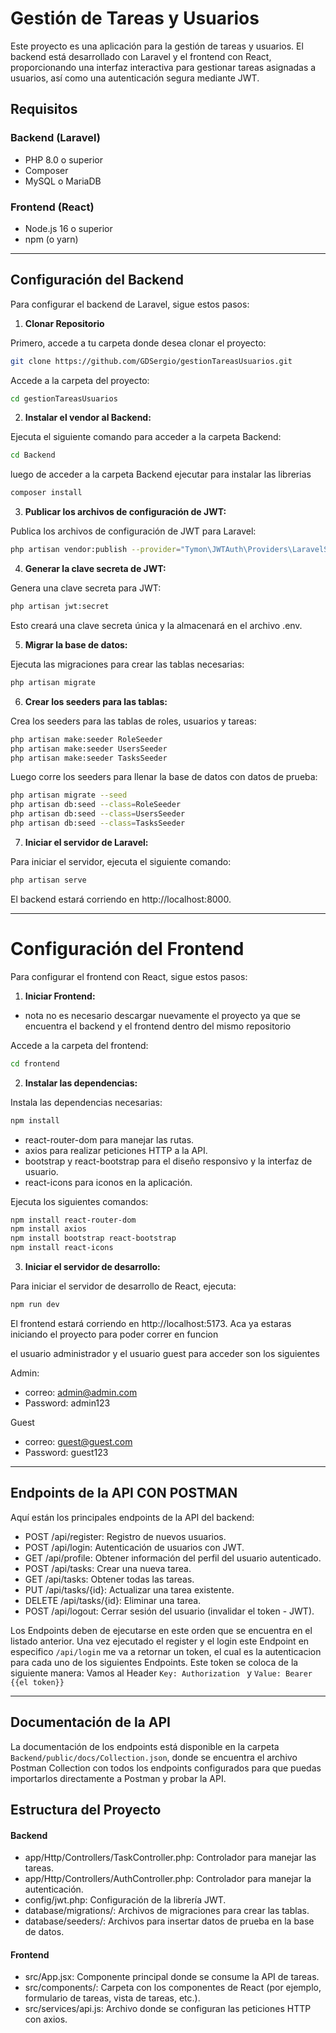 
# Gestión de Tareas y Usuarios

Este proyecto es una aplicación para la gestión de tareas y usuarios. El backend está desarrollado con Laravel y el frontend con React, proporcionando una interfaz interactiva para gestionar tareas asignadas a usuarios, así como una autenticación segura mediante JWT.

## Requisitos

### Backend (Laravel)
- PHP 8.0 o superior
- Composer
- MySQL o MariaDB
### Frontend (React)
- Node.js 16 o superior
- npm (o yarn)

---
## Configuración del Backend
Para configurar el backend de Laravel, sigue estos pasos:

1. **Clonar Repositorio**

Primero, accede a tu carpeta donde desea clonar el proyecto:

```bash
git clone https://github.com/GDSergio/gestionTareasUsuarios.git
```

Accede a la carpeta del proyecto:

```bash
cd gestionTareasUsuarios
```

2. **Instalar el vendor al Backend:**

Ejecuta el siguiente comando para acceder a la carpeta Backend:

```bash
cd Backend
```
luego de acceder a la carpeta Backend ejecutar para instalar las librerias 
```bash
composer install
```

3. **Publicar los archivos de configuración de JWT:**

Publica los archivos de configuración de JWT para Laravel:
```bash
php artisan vendor:publish --provider="Tymon\JWTAuth\Providers\LaravelServiceProvider"
```
4. **Generar la clave secreta de JWT:**

Genera una clave secreta para JWT:
```bash
php artisan jwt:secret
```
Esto creará una clave secreta única y la almacenará en el archivo .env.


5. **Migrar la base de datos:**

Ejecuta las migraciones para crear las tablas necesarias:

 ```bash
php artisan migrate
```

6. **Crear los seeders para las tablas:**

Crea los seeders para las tablas de roles, usuarios y tareas:
```bash
php artisan make:seeder RoleSeeder
php artisan make:seeder UsersSeeder
php artisan make:seeder TasksSeeder
```
Luego corre los seeders para llenar la base de datos con datos de prueba:
 ```bash
php artisan migrate --seed
php artisan db:seed --class=RoleSeeder
php artisan db:seed --class=UsersSeeder
php artisan db:seed --class=TasksSeeder
```

7.  **Iniciar el servidor de Laravel:**

Para iniciar el servidor, ejecuta el siguiente comando:
```bash
php artisan serve
```
El backend estará corriendo en http://localhost:8000.

---

# Configuración del Frontend
Para configurar el frontend con React, sigue estos pasos:


1. **Iniciar Frontend:**

- nota no es necesario descargar nuevamente el proyecto ya que se encuentra el backend y el frontend dentro del mismo repositorio
  
Accede a la carpeta del frontend:
```bash
cd frontend
```

2. **Instalar las dependencias:**

Instala las dependencias necesarias:

 ```bash
npm install
```
- react-router-dom para manejar las rutas.
- axios para realizar peticiones HTTP a la API.
- bootstrap y react-bootstrap para el diseño responsivo y la interfaz de usuario.
- react-icons para iconos en la aplicación.

Ejecuta los siguientes comandos:

```bash
npm install react-router-dom
npm install axios
npm install bootstrap react-bootstrap
npm install react-icons
```

3. **Iniciar el servidor de desarrollo:**

Para iniciar el servidor de desarrollo de React, ejecuta:

 ```bash
npm run dev
```

El frontend estará corriendo en http://localhost:5173.
Aca ya estaras iniciando el proyecto para poder correr en funcion

el usuario administrador y el usuario guest para acceder son los siguientes

Admin: 
- correo: admin@admin.com
- Password: admin123

Guest
- correo: guest@guest.com
- Password: guest123

---

## Endpoints de la API CON POSTMAN
Aquí están los principales endpoints de la API del backend:

- POST /api/register: Registro de nuevos usuarios.
- POST /api/login: Autenticación de usuarios con JWT.
- GET /api/profile: Obtener información del perfil del usuario autenticado.
- POST /api/tasks: Crear una nueva tarea.
- GET /api/tasks: Obtener todas las tareas.
- PUT /api/tasks/{id}: Actualizar una tarea existente.
- DELETE /api/tasks/{id}: Eliminar una tarea.
- POST /api/logout: Cerrar sesión del usuario (invalidar el token - JWT).

Los Endpoints deben de ejecutarse en este orden que se encuentra en el listado anterior.
Una vez ejecutado el register y el login este Endpoint en especifico ```/api/login``` me va a retornar un token, el cual es la autenticacion para cada uno de los siguientes Endpoints. Este token se coloca de la siguiente manera: Vamos al Header ```Key: Authorization ``` y ```Value: Bearer {{el token}}```

--- 
## Documentación de la API
La documentación de los endpoints está disponible en la carpeta ```Backend/public/docs/Collection.json```, donde se encuentra el archivo Postman Collection con todos los endpoints configurados para que puedas importarlos directamente a Postman y probar la API.

## Estructura del Proyecto
#### Backend
- app/Http/Controllers/TaskController.php: Controlador para manejar las tareas.
- app/Http/Controllers/AuthController.php: Controlador para manejar la autenticación.
- config/jwt.php: Configuración de la librería JWT.
- database/migrations/: Archivos de migraciones para crear las tablas.
- database/seeders/: Archivos para insertar datos de prueba en la base de datos.
#### Frontend
- src/App.jsx: Componente principal donde se consume la API de tareas.
- src/components/: Carpeta con los componentes de React (por ejemplo, formulario de tareas, vista de tareas, etc.).
- src/services/api.js: Archivo donde se configuran las peticiones HTTP con axios.

